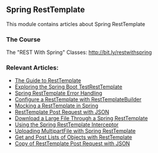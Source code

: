 ## Spring RestTemplate

This module contains articles about Spring RestTemplate

### The Course
The "REST With Spring" Classes: http://bit.ly/restwithspring

### Relevant Articles:
- [The Guide to RestTemplate](https://www.baeldung.com/rest-template)
- [Exploring the Spring Boot TestRestTemplate](https://www.baeldung.com/spring-boot-testresttemplate)
- [Spring RestTemplate Error Handling](https://www.baeldung.com/spring-rest-template-error-handling)
- [Configure a RestTemplate with RestTemplateBuilder](https://www.baeldung.com/spring-rest-template-builder)
- [Mocking a RestTemplate in Spring](https://www.baeldung.com/spring-mock-rest-template)
- [RestTemplate Post Request with JSON](https://www.baeldung.com/spring-resttemplate-post-json)
- [Download a Large File Through a Spring RestTemplate](https://www.baeldung.com/spring-resttemplate-download-large-file)
- [Using the Spring RestTemplate Interceptor](https://www.baeldung.com/spring-rest-template-interceptor)
- [Uploading MultipartFile with Spring RestTemplate](https://www.baeldung.com/spring-rest-template-multipart-upload)
- [Get and Post Lists of Objects with RestTemplate](https://www.baeldung.com/spring-rest-template-list)
- [Copy of RestTemplate Post Request with JSON](https://www.baeldung.com/spring-resttemplate-post-json-test)
